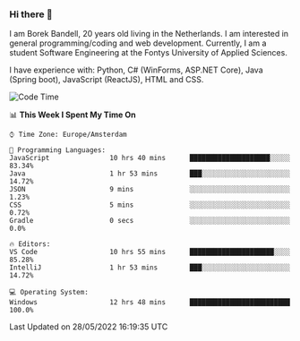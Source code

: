 ### Hi there 👋

I am Borek Bandell, 20 years old living in the Netherlands. I am interested in general programming/coding and web development. Currently, I am a student Software Engineering at the Fontys University of Applied Sciences.

I have experience with: Python, C# (WinForms, ASP.NET Core), Java (Spring boot), JavaScript (ReactJS), HTML and CSS.

<!--START_SECTION:waka-->
![Code Time](http://img.shields.io/badge/Code%20Time-158%20hrs%2036%20mins-blue)

📊 **This Week I Spent My Time On** 

```text
⌚︎ Time Zone: Europe/Amsterdam

💬 Programming Languages: 
JavaScript               10 hrs 40 mins      ████████████████████░░░░░   83.34% 
Java                     1 hr 53 mins        ███░░░░░░░░░░░░░░░░░░░░░░   14.72% 
JSON                     9 mins              ░░░░░░░░░░░░░░░░░░░░░░░░░   1.23% 
CSS                      5 mins              ░░░░░░░░░░░░░░░░░░░░░░░░░   0.72% 
Gradle                   0 secs              ░░░░░░░░░░░░░░░░░░░░░░░░░   0.0%

🔥 Editors: 
VS Code                  10 hrs 55 mins      █████████████████████░░░░   85.28% 
IntelliJ                 1 hr 53 mins        ███░░░░░░░░░░░░░░░░░░░░░░   14.72%

💻 Operating System: 
Windows                  12 hrs 48 mins      █████████████████████████   100.0%

```


 Last Updated on 28/05/2022 16:19:35 UTC
<!--END_SECTION:waka-->

<!--**tcBorek2002/tcBorek2002** is a ✨ _special_ ✨ repository because its `README.md` (this file) appears on your GitHub profile.

Here are some ideas to get you started:

- 🔭 I’m currently working on ...
- 🌱 I’m currently learning ...
- 👯 I’m looking to collaborate on ...
- 🤔 I’m looking for help with ...
- 💬 Ask me about ...
- 📫 How to reach me: ...
- 😄 Pronouns: ...
- ⚡ Fun fact: ...
-->
